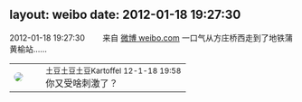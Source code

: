 layout: weibo
date: 2012-01-18 19:27:30
---
<meta name="referrer" content="no-referrer" />

2012-01-18 19:27:30  &nbsp;&nbsp;&nbsp;&nbsp;&nbsp;&nbsp; 来自 <a href="http://weibo.com/" rel="nofollow">微博 weibo.com</a>
一口气从方庄桥西走到了地铁蒲黄榆站…… ​​​

<table style="width: 100%;">
  <tr>
    <td style="width: 40px;"><img style="border-radius:50%" src="https://tva1.sinaimg.cn/crop.0.0.180.180.50/6dc7f61bjw1e8qgp5bmzyj2050050aa8.jpg?KID=imgbed,tva&Expires=1624463419&ssig=VuxAFG3Ybc"></td>
    <td colspan="2"><small>土豆土豆土豆Kartoffel 12-1-18 19:58</small><br/>你又受啥刺激了？</td>
  </tr>
</table>

